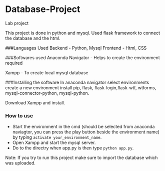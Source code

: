 # Database-Project
Lab project

This project is done in python and mysql. Used flask framework to connect the database and the html.

###Languages Used
Backend - Python, Mysql
Frontend - Html, CSS

###Softwares used
Anaconda Navigator - Helps to create the environment required

Xampp - To create local mysql database

###Installing the software
In anaconda navigator select environments create a new environment install pip, flask, flask-login,flask-wtf, wtforms, mysql-connector-python, mysql-python.

Download Xampp and install.


### How to use
- Start the environment in the cmd (should be selected from anaconda naviagtor, you can press the play button beside the environment name)
by typing `activate your_environment_name`.
- Open Xampp and start the mysql server.
- Do to the directry when app.py is then type `python app.py`.

Note: If you try to run this project make sure to import the database which was uploaded.
